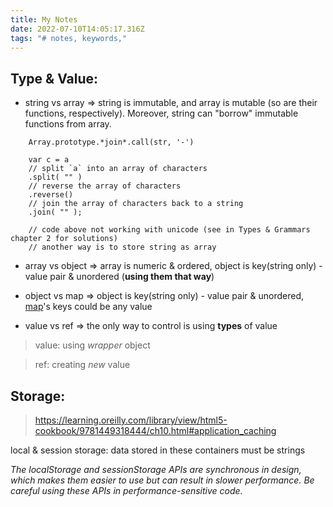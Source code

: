 ```yaml
---
title: My Notes
date: 2022-07-10T14:05:17.316Z
tags: "# notes, keywords,"
---
```

## Type & Value:

- string vs array => string is immutable, and array is mutable (so are their functions, respectively). Moreover, string can "borrow" immutable functions from array.

```
    Array.prototype.*join*.call(str, '-')

    var c = a
    // split `a` into an array of characters
    .split( "" )
    // reverse the array of characters
    .reverse()
    // join the array of characters back to a string
    .join( "" );

    // code above not working with unicode (see in Types & Grammars chapter 2 for solutions)
    // another way is to store string as array
```

- array vs object => array is numeric & ordered, object is key(string only) - value pair & unordered (**using them that way**) 

- object vs map => object is key(string only) - value pair & unordered, [map](https://developer.mozilla.org/en-US/docs/Web/JavaScript/Reference/Global_Objects/Map)'s keys could be any value

- value vs ref => the only way to control is using **types** of value

> value: using *wrapper* object

> ref: creating *new* value 


## Storage: 
> <https://learning.oreilly.com/library/view/html5-cookbook/9781449318444/ch10.html#application_caching>

local & session storage: data stored in these containers must be strings

*The localStorage and sessionStorage APIs are synchronous in design, which makes them easier to use but can result in slower performance. Be careful using these APIs in performance-sensitive code.*


